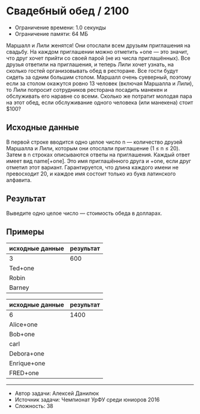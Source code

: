 # Свадебный обед / 2100

* Ограничение времени: 1.0 секунды
* Ограничение памяти: 64 МБ

Маршалл и Лили женятся! Они отослали всем друзьям приглашения на свадьбу. На каждом приглашении можно отметить +one — это значит, что друг хочет прийти со своей парой (не из числа приглашённых). Все друзья ответили на приглашения, и теперь Лили хочет узнать, на сколько гостей организовывать обед в ресторане. Все гости будут сидеть за одним большим столом. Маршалл очень суеверный, поэтому если за столом окажутся ровно 13 человек (включая Маршалла и Лили), то Лили попросит сотрудников ресторана посадить манекен и обслуживать его наравне со всеми. Сколько же потратит молодая пара на этот обед, если обслуживание одного человека (или манекена) стоит $100?

## Исходные данные

В первой строке вводится одно целое число n — количество друзей Маршалла и Лили, которым они отослали приглашение (1 ≤ n ≤ 20).
Затем в n строках описываются ответы на приглашения. Каждый ответ имеет вид name[+one]. Это имя приглашённого друга и +one, если друг отметил этот вариант. Гарантируется, что длина каждого имени не превосходит 20, и каждое имя состоит только из букв латинского алфавита.

## Результат

Выведите одно целое число — стоимость обеда в долларах.

## Примеры

| исходные данные | результат |
| --------------- | --------- |
| 3               | 600       |
| Ted+one         |           |
| Robin           |           |
| Barney          |           |

| исходные данные | результат |
| --------------- | --------- |
| 6               | 1400      |
| Alice+one       |           |
| Bob+one         |           |
| carl            |           |
| Debora+one      |           |
| Enrique+one     |           |
| FRED+one        |           |

---

* Автор задачи: Алексей Данилюк
* Источник задачи: Чемпионат УрФУ среди юниоров 2016
* Сложность: 38